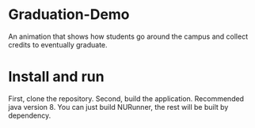 # Graduation-Demo
An animation that shows how students go around the campus and collect credits to eventually graduate.

# Install and run
First, clone the repository.
Second, build the application. Recommended java version 8. You can just build NURunner, the rest will be built by dependency.
